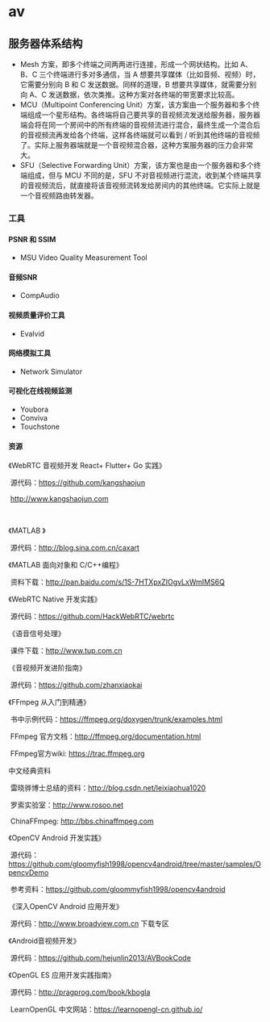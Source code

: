 # av



## 服务器体系结构

- Mesh 方案，即多个终端之间两两进行连接，形成一个网状结构。比如 A、B、C 三个终端进行多对多通信，当 A 想要共享媒体（比如音频、视频）时，它需要分别向 B 和 C 发送数据。同样的道理，B 想要共享媒体，就需要分别向 A、C 发送数据，依次类推。这种方案对各终端的带宽要求比较高。
- MCU（Multipoint Conferencing Unit）方案，该方案由一个服务器和多个终端组成一个星形结构。各终端将自己要共享的音视频流发送给服务器，服务器端会将在同一个房间中的所有终端的音视频流进行混合，最终生成一个混合后的音视频流再发给各个终端，这样各终端就可以看到 / 听到其他终端的音视频了。实际上服务器端就是一个音视频混合器，这种方案服务器的压力会非常大。
- SFU（Selective Forwarding Unit）方案，该方案也是由一个服务器和多个终端组成，但与 MCU 不同的是，SFU 不对音视频进行混流，收到某个终端共享的音视频流后，就直接将该音视频流转发给房间内的其他终端。它实际上就是一个音视频路由转发器。

### 工具

#### PSNR 和 SSIM

- MSU Video Quality Measurement Tool



#### 音频SNR

- CompAudio

#### 视频质量评价工具

- Evalvid

#### 网络模拟工具

- Network Simulator

#### 可视化在线视频监测

- Youbora
- Conviva
- Touchstone

#### 资源

《WebRTC 音视频开发 React+ Flutter+ Go 实践》

​	源代码：https://github.com/kangshaojun

​	http://www.kangshaojun.com

​	

《MATLAB 》

​	源代码：http://blog.sina.com.cn/caxart



《MATLAB 面向对象和 C/C++编程》

​	资料下载：http://pan.baidu.com/s/1S-7HTXpxZIOgvLxWmIMS6Q



《WebRTC Native 开发实践》

​	源代码：https://github.com/HackWebRTC/webrtc



《语音信号处理》

​	课件下载：http://www.tup.com.cn



《音视频开发进阶指南》

​	源代码：https://github.com/zhanxiaokai



《FFmpeg 从入门到精通》

​	书中示例代码：https://ffmpeg.org/doxygen/trunk/examples.html

​	FFmpeg 官方文档：http://ffmpeg.org/documentation.html

​	FFmpeg官方wiki: https://trac.ffmpeg.org

中文经典资料

​	雷晓骅博士总结的资料：http://blog.csdn.net/leixiaohua1020

​	罗索实验室：http://www.rosoo.net

​	ChinaFFmpeg: http://bbs.chinaffmpeg.com



《OpenCV Android 开发实践》

​	源代码：https://github.com/gloomyfish1998/opencv4android/tree/master/samples/OpencvDemo

​	参考资料：https://github.com/gloommyfish1998/opencv4android



《深入OpenCV Android 应用开发》

​	源代码：http://www.broadview.com.cn  下载专区



《Android音视频开发》

​	源代码：https://github.com/hejunlin2013/AVBookCode



《OpenGL ES 应用开发实践指南》

​	源代码：http://pragprog.com/book/kbogla

​	LearnOpenGL 中文网站：https://learnopengl-cn.github.io/
